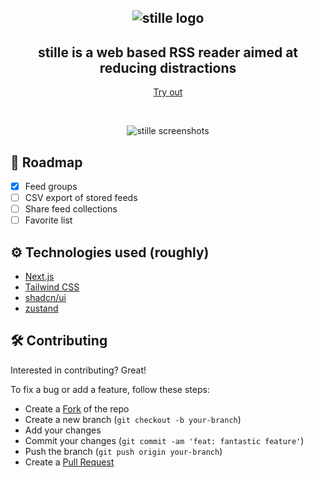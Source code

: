 <h2 align="center">
  <img src="https://stille.app/logofull.png" alt="stille logo" />
</h2>

<h2 align="center">stille is a web based RSS reader aimed at reducing distractions</h2>
<p align="center">
  <a href="https://stille.app">
    Try out
  </a>
</p>
<br />

<p align="center">
  <img src="https://stille.app/banner.png" alt="stille screenshots" />
</p>

## :rocket: Roadmap

- [x] Feed groups
- [ ] CSV export of stored feeds
- [ ] Share feed collections
- [ ] Favorite list

## :gear: Technologies used (roughly)

- [Next.js](https://nextjs.org/)
- [Tailwind CSS](https://tailwindcss.com/)
- [shadcn/ui](https://ui.shadcn.com/)
- [zustand](https://zustand-demo.pmnd.rs/)

## :hammer_and_wrench: Contributing

Interested in contributing? Great!

To fix a bug or add a feature, follow these steps:

- Create a [Fork](https://docs.github.com/en/get-started/quickstart/contributing-to-projects#forking-a-repository) of the repo
- Create a new branch (`git checkout -b your-branch`)
- Add your changes
- Commit your changes (`git commit -am 'feat: fantastic feature'`)
- Push the branch (`git push origin your-branch`)
- Create a [Pull Request](https://docs.github.com/en/get-started/quickstart/contributing-to-projects#forking-a-repository)
